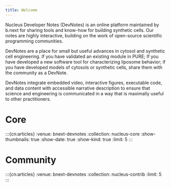 ```yaml
---
title: Welcome
---
```


Nucleus Developer Notes (DevNotes) is an online platform maintained by b.next for sharing tools and know-how for building synthetic cells. Our notes are highly interactive, building on the work of open-source scientific programming communities.

DevNotes are a place for small but useful advances in cytosol and synthetic cell engineering. If you have validated an existing module in PURE; If you have developed a new software tool for characterizing liposome behavior; if you have developed models of cytosols or synthetic cells,  share them with the community as a DevNote. 

DevNotes integrate embedded video, interactive figures, executable code, and data content with accessible narrative description to ensure that science and engineering is communicated in a way that is maximally useful to other practitioners. 

# Core

:::{cn:articles}
:venue: bnext-devnotes
:collection: nucleus-core
:show-thumbnails: true
:show-date: true
:show-kind: true
:limit: 5
:::

# Community

:::{cn:articles}
:venue: bnext-devnotes
:collection: nucleus-contrib
:limit: 5
:::


